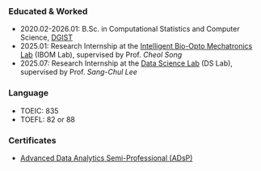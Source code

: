 ### Educated & Worked
- 2020.02-2026.01: B.Sc. in Computational Statistics and Computer Science, [DGIST](https://www.dgist.ac.kr/)
- 2025.01: Research Internship at the [Intelligent Bio-Opto Mechatronics Lab](https://sites.google.com/view/dgist-ibom/home) (IBOM Lab), supervised by Prof. *Cheol Song*
- 2025.07: Research Internship at the [Data Science Lab](https://dgist-ai.notion.site/) (DS Lab), supervised by Prof. *Sang-Chul Lee*

### Language
- TOEIC: 835
- TOEFL: 82 or 88

### Certificates
- [Advanced Data Analytics Semi-Professional (ADsP)](./Proof_of_the_Data_Qualification_Certificate.pdf)
